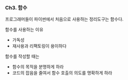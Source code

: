 ###  Ch3. 함수

프로그래머들이 파이썬에서 처음으로 사용하는 정리도구는 함수다.   
 
함수를 사용하는 이유
* 가독성
* 재사용과 리팩토링이 용이하다

함수를 작성할 때는
* 함수의 목적을 분명하게 하라
* 코드의 잡음을 줄여서 함수 호출의 의도를 명확하게 하라